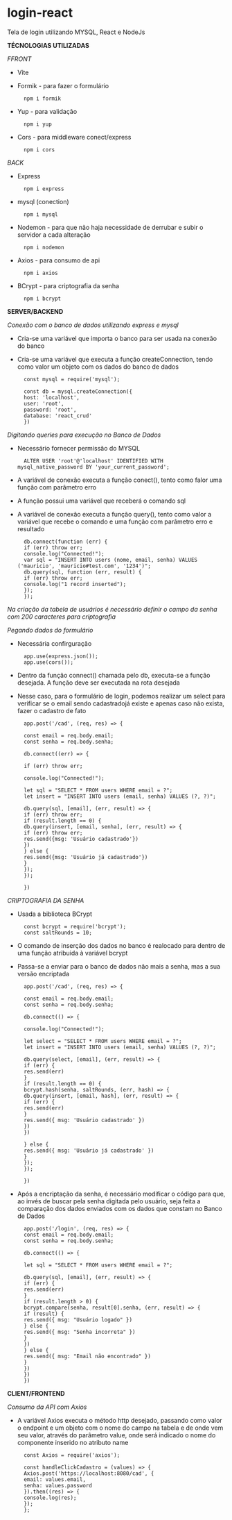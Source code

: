 # login-react
Tela de login utilizando MYSQL, React e NodeJs

**TÉCNOLOGIAS UTILIZADAS**

*FFRONT*

- Vite

- Formik - para fazer o formulário

        npm i formik

- Yup - para validação

        npm i yup

- Cors - para middleware conect/express

        npm i cors



*BACK*

- Express

        npm i express

- mysql (conection)

        npm i mysql

- Nodemon - para que não haja necessidade de derrubar e subir o servidor a cada alteração

        npm i nodemon

- Axios - para consumo de api

        npm i axios

- BCrypt - para criptografia da senha

        npm i bcrypt


**SERVER/BACKEND**

*Conexão com o banco de dados utilizando express e mysql*

- Cria-se uma variável que importa o banco para ser usada na conexão do banco
- Cria-se uma variável que executa a função createConnection, tendo como valor um objeto com os dados do banco de dados

        const mysql = require('mysql');

        const db = mysql.createConnection({
        host: 'localhost',
        user: 'root',
        password: 'root',
        database: 'react_crud'
        })

*Digitando queries para execução no Banco de Dados*

- Necessário fornecer permissão do MYSQL

        ALTER USER 'root'@'localhost' IDENTIFIED WITH mysql_native_password BY 'your_current_password';

- A variável de conexão executa a função conect(), tento como falor uma função com parâmetro erro
- A função possui uma variável que receberá o comando sql
- A variável de conexão executa a função query(), tento como valor a variável que recebe o comando e uma função com parâmetro erro e resultado

        db.connect(function (err) {
        if (err) throw err;
        console.log("Connected!");
        var sql = "INSERT INTO users (nome, email, senha) VALUES ('mauricio', 'mauricio#test.com', '1234')";
        db.query(sql, function (err, result) {
        if (err) throw err;
        console.log("1 record inserted");
        });
        });

*Na criação da tabela de usuários é necessário definir o campo da senha com 200 caracteres para criptografia*

*Pegando dados do formulário*

- Necessária confirguração

        app.use(express.json());
        app.use(cors());

- Dentro da função connect() chamada pelo db, executa-se a função desejada. A função deve ser executada na rota desejada

- Nesse caso, para o formulário de login, podemos realizar um select para verificar se o email sendo cadastradojá existe e apenas caso não exista, fazer o cadastro de fato

        app.post('/cad', (req, res) => {

        const email = req.body.email;
        const senha = req.body.senha;

        db.connect((err) => {

        if (err) throw err;

        console.log("Connected!");

        let sql = "SELECT * FROM users WHERE email = ?";
        let insert = "INSERT INTO users (email, senha) VALUES (?, ?)";

        db.query(sql, [email], (err, result) => {
        if (err) throw err;
        if (result.length == 0) {
        db.query(insert, [email, senha], (err, result) => {
        if (err) throw err;
        res.send({msg: 'Usuário cadastrado'})
        })
        } else {
        res.send({msg: 'Usuário já cadastrado'})
        }
        });
        });

        })

*CRIPTOGRAFIA DA SENHA*

- Usada a biblioteca BCrypt

        const bcrypt = require('bcrypt');
        const saltRounds = 10;

- O comando de inserção dos dados no banco é realocado para dentro de uma função atribuida à variável bcrypt
- Passa-se a enviar para o banco de dados não mais a senha, mas a sua versão encriptada

        app.post('/cad', (req, res) => {

        const email = req.body.email;
        const senha = req.body.senha;

        db.connect(() => {

        console.log("Connected!");

        let select = "SELECT * FROM users WHERE email = ?";
        let insert = "INSERT INTO users (email, senha) VALUES (?, ?)";

        db.query(select, [email], (err, result) => {
        if (err) {
        res.send(err)
        }
        if (result.length == 0) {
        bcrypt.hash(senha, saltRounds, (err, hash) => {
        db.query(insert, [email, hash], (err, result) => {
        if (err) {
        res.send(err)
        }
        res.send({ msg: 'Usuário cadastrado' })
        })
        })

        } else {
        res.send({ msg: 'Usuário já cadastrado' })
        }
        });
        });

        })

- Após a encriptação da senha, é necessário modificar o código para que, ao invés de buscar pela senha digitada pelo usuário, seja feita a comparação dos dados enviados com os dados que constam no Banco de Dados

        app.post('/login', (req, res) => {
        const email = req.body.email;
        const senha = req.body.senha;

        db.connect(() => {

        let sql = "SELECT * FROM users WHERE email = ?";

        db.query(sql, [email], (err, result) => {
        if (err) {
        res.send(err)
        }
        if (result.length > 0) {
        bcrypt.compare(senha, result[0].senha, (err, result) => {
        if (result) {
        res.send({ msg: "Usuário logado" })
        } else {
        res.send({ msg: "Senha incorreta" })
        }
        })
        } else {
        res.send({ msg: "Email não encontrado" })
        }
        })
        })
        })

**CLIENT/FRONTEND**

*Consumo da API com Axios*

- A variável Axios executa o método http desejado, passando como valor o endpoint e um objeto com o nome do campo na tabela e de onde vem seu valor, através do parâmetro value, onde será indicado o nome do componente inserido no atributo name

        const Axios = require('axios');
        
        const handleClickCadastro = (values) => {
        Axios.post('https://localhost:8080/cad', {
        email: values.email,
        senha: values.password
        }).then((res) => {
        console.log(res);
        });
        };
